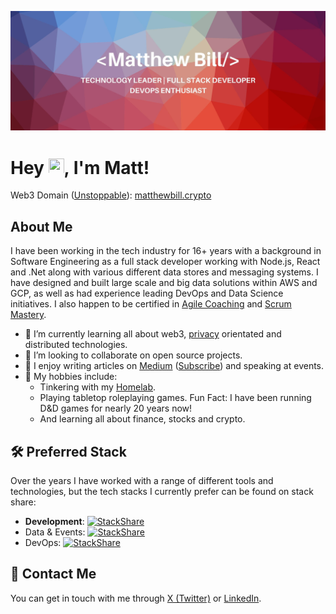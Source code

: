 ![Profile Header](banner.jpeg)

# Hey  <img src="https://media.giphy.com/media/hvRJCLFzcasrR4ia7z/giphy.gif" height="25px" width="25px">, I'm Matt!

Web3 Domain ([Unstoppable](https://unstoppabledomains.com/)): [matthewbill.crypto](http://matthewbill.crypto)

## About Me

I have been working in the tech industry for 16+ years with a background in Software Engineering as a full stack developer working with Node.js, React and .Net along with various different data stores and messaging systems. I have designed and built large scale and big data solutions within AWS and GCP, as well as had experience leading DevOps and Data Science initiatives. I also happen to be certified in [Agile Coaching](https://www.icagile.com/credentials/f3bcae30-aaa1-4000-bcfe-f5881ae36015) and [Scrum Mastery](https://www.scrumalliance.org/community/profile/mbill2).

- 🌱 I’m currently learning all about web3, [privacy](https://medium.com/p/e855e01b8027) orientated and distributed technologies.
- 💞️ I’m looking to collaborate on open source projects.
- 📖 I enjoy writing articles on [Medium](https://medium.com/@matthewdbill) ([Subscribe](https://matthewdbill.medium.com/subscribe)) and speaking at events.
- 🎲 My hobbies include:
  - Tinkering with my [Homelab](HOMELAB.md).
  - Playing tabletop roleplaying games. Fun Fact: I have been running D&D games for nearly 20 years now!
  - And learning all about finance, stocks and crypto.

## 🛠️ Preferred Stack

Over the years I have worked with a range of different tools and technologies, but the tech stacks I currently prefer can be found on stack share:
- **Development**: [![StackShare](http://img.shields.io/badge/tech-stack-0690fa.svg?style=flat)](https://stackshare.io/matthewdbill/development)
- Data & Events: [![StackShare](http://img.shields.io/badge/tech-stack-0690fa.svg?style=flat)](https://stackshare.io/matthewdbill/data-and-events)
- DevOps: [![StackShare](http://img.shields.io/badge/tech-stack-0690fa.svg?style=flat)](https://stackshare.io/matthewdbill/devops)

## 💬 Contact Me

You can get in touch with me through [X (Twitter)](https://twitter.com/matthewbill) or [LinkedIn](https://www.linkedin.com/in/matthewbill/).
